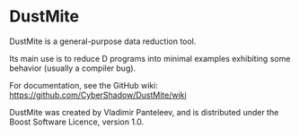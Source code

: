 DustMite
========

DustMite is a general-purpose data reduction tool.

Its main use is to reduce D programs into minimal examples
exhibiting some behavior (usually a compiler bug).

For documentation, see the GitHub wiki:
https://github.com/CyberShadow/DustMite/wiki

DustMite was created by Vladimir Panteleev,
and is distributed under the Boost Software Licence, version 1.0.
